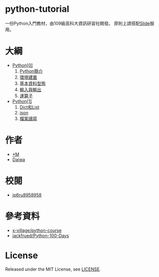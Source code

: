 # python-tutorial
一份Python入門教材，由109級高科大資訊研習社開發。
原則上請搭配[Slide](https://hackmd.io/@macs1207/ryT6rbK_B)服用。

# 大綱
- [Python[0]](https://hackmd.io/@macs1207/rkP0GZKOS#/)
    1. [Python簡介](https://hackmd.io/@macs1207/rkP0GZKOS#/3)
    2. [環境建置](https://hackmd.io/@macs1207/rkP0GZKOS#/4)
    3. [基本資料型態](https://hackmd.io/@macs1207/rkP0GZKOS#/5)
    4. [輸入與輸出](https://hackmd.io/@macs1207/rkP0GZKOS#/6)
    5. [運算子](https://hackmd.io/@macs1207/rkP0GZKOS#/7)
- [Python[1]](https://hackmd.io/@macs1207/SJEL4k-Yr#/)
    1. [Dict和List](https://hackmd.io/@macs1207/SJEL4k-Yr#/2)
    2. [json](https://hackmd.io/@macs1207/SJEL4k-Yr#/3)
    3. [檔案讀寫](https://hackmd.io/@macs1207/SJEL4k-Yr#/4)


# 作者
- [*M](https://github.com/macs1207)
- [Daiwa](https://github.com/daidaidarwa)

# 校閱
- [jp6ru8958958](https://github.com/jp6ru8958958)

# 參考資料
- [x-village/python-course](https://github.com/x-village/python-course)
- [jackfrued/Python-100-Days](https://github.com/jackfrued/Python-100-Days)

# License
Released under the MIT License, see [LICENSE](LICENSE).
